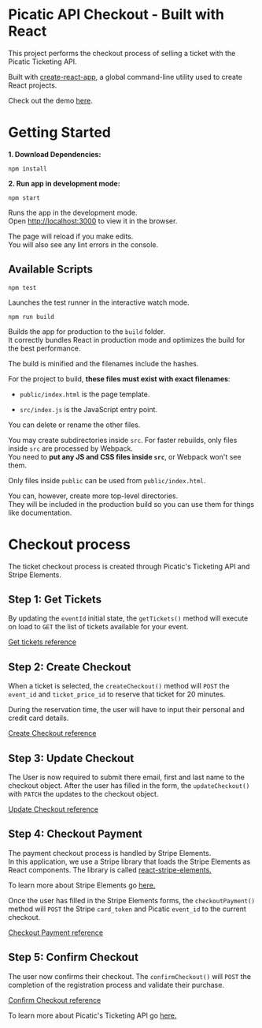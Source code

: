 # Picatic API Checkout - Built with React

This project performs the checkout process of selling a ticket with the Picatic Ticketing API.

Built with [create-react-app](https://github.com/facebookincubator/create-react-app), a global command-line utility used to create React projects.

Check out the demo [here](picatic-react-demo.now.sh).

# Getting Started

**1. Download Dependencies:**

`npm install`

**2. Run app in development mode:**

`npm start`

Runs the app in the development mode.<br>
Open [http://localhost:3000](http://localhost:3000) to view it in the browser.

The page will reload if you make edits.<br>
You will also see any lint errors in the console.

## Available Scripts

`npm test`

Launches the test runner in the interactive watch mode.<br>

`npm run build`

Builds the app for production to the `build` folder.<br>
It correctly bundles React in production mode and optimizes the build for the best performance.

The build is minified and the filenames include the hashes.<br>

For the project to build, **these files must exist with exact filenames**:

* `public/index.html` is the page template.

* `src/index.js` is the JavaScript entry point.

You can delete or rename the other files.

You may create subdirectories inside `src`. For faster rebuilds, only files inside `src` are processed by Webpack.<br>
You need to **put any JS and CSS files inside `src`**, or Webpack won't see them.

Only files inside `public` can be used from `public/index.html`.<br>

You can, however, create more top-level directories.<br>
They will be included in the production build so you can use them for things like documentation.

# Checkout process

The ticket checkout process is created through Picatic's Ticketing API and Stripe Elements.

## Step 1: Get Tickets

By updating the `eventId` initial state, the `getTickets()` method will execute on load to `GET` the list of tickets available for your event.

[Get tickets reference](http://developer.picatic.com/v2/api/#methods-ticketprice-find)

## Step 2: Create Checkout

When a ticket is selected, the `createCheckout()` method will `POST` the `event_id` and `ticket_price_id` to reserve that ticket for 20 minutes.

During the reservation time, the user will have to input their personal and credit card details.

[Create Checkout reference](http://developer.picatic.com/v2/api/#methods-checkout-create)

## Step 3: Update Checkout

The User is now required to submit there email, first and last name to the checkout object. After the user has filled in the form, the `updateCheckout()` with `PATCH` the updates to the checkout object.

[Update Checkout reference](http://developer.picatic.com/v2/api/#methods-checkout-update)

## Step 4: Checkout Payment

The payment checkout process is handled by Stripe Elements.<br>
In this application, we use a Stripe library that loads the Stripe Elements
as React components. The library is called [react-stripe-elements.](https://github.com/azmenak/react-stripe-checkout)

To learn more about Stripe Elements go [here.](https://stripe.com/docs/elements)

Once the user has filled in the Stripe Elements forms, the `checkoutPayment()` method will `POST` the Stripe `card_token` and Picatic `event_id` to the current checkout.

[Checkout Payment reference](http://developer.picatic.com/v2/api/#methods-checkout-payment)

## Step 5: Confirm Checkout

The user now confirms their checkout. The `confirmCheckout()` will `POST` the completion of the registration process and validate their purchase.

[Confirm Checkout reference](http://developer.picatic.com/v2/api/#methods-checkout-confirm)<br>

To learn more about Picatic's Ticketing API go [here.](http://developer.picatic.com/v2/api/)

